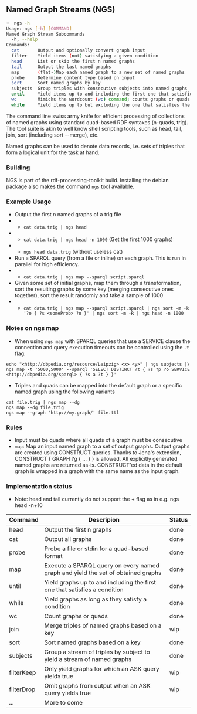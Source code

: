 ## Named Graph Streams (NGS)

```bash
➜  ngs -h
Usage: ngs [-h] [COMMAND]
Named Graph Stream Subcommands
  -h, --help
Commands:
  cat       Output and optionally convert graph input
  filter    Yield items (not) satisfying a given condition
  head      List or skip the first n named graphs
  tail      Output the last named graphs
  map       (flat-)Map each named graph to a new set of named graphs
  probe     Determine content type based on input
  sort      Sort named graphs by key
  subjects  Group triples with consecutive subjects into named graphs
  until     Yield items up to and including the first one that satisfies the condition
  wc        Mimicks the wordcount (wc) command; counts graphs or quads
  while     Yield items up to but excluding the one that satisfies the condition
```


The command line swiss army knife for efficient processing of collections of named graphs using standard quad-based RDF syntaxes (n-quads, trig).
The tool suite is akin to well know shell scripting tools, such as head, tail, join, sort (including sort --merge), etc.

Named graphs can be used to denote data records, i.e. sets of triples that form a logical unit for the task at hand.

### Building
NGS is part of the rdf-processing-toolkit build. Installing the debian package also makes the command `ngs` tool available.


### Example Usage

* Output the first n named graphs of a trig file
* * `cat data.trig | ngs head`
* * `cat data.trig | ngs head -n 1000` (Get the first 1000 graphs)
* * `ngs head data.trig` (without useless cat)
* Run a SPARQL query (from a file or inline) on each graph. This is run in parallel for high efficiency.
* * `cat data.trig | ngs map --sparql script.sparql`
* Given some set of initial graphs, map them through a transformation, sort the resulting graphs by some key (merging consecutive ones together), sort the result randomly and take a sample of 1000
* * `cat data.trig | ngs map --sparql script.sparql | ngs sort -m -k '?o { ?s <someProb> ?o }' | ngs sort -m -R | ngs head -n 1000`


### Notes on ngs map

* When using `ngs map` with SPARQL queries that use a SERVICE clause the connection and query execution timeouts can be controlled using the `-t` flag:
```
echo "<http://dbpedia.org/resource/Leipzig> <x> <y>" | ngs subjects |\
ngs map -t '5000,5000' --sparql 'SELECT DISTINCT ?t { ?s ?p ?o SERVICE <http://dbpedia.org/sparql> { ?s a ?t } }'
```
* Triples and quads can be mapped into the default graph or a specific named graph using the following variants
```
cat file.trig | ngs map --dg
ngs map --dg file.trig
ngs map --graph 'http://my.graph/' file.ttl
```

### Rules

* Input must be quads where all quads of a graph must be consecutive
* `map`: Map an input named graph to a set of output graphs. Output graphs are created using CONSTRUCT queries. Thanks to Jena's extension, CONSTRUCT { GRAPH ?g { ... } } is allowed. All explicitly generated named graphs are returned as-is. CONSTRUCT'ed data in the default graph is wrapped in a graph with the same name as the input graph.



### Implementation status
* Note: head and tail currently do not support the + flag as in e.g. ngs head -n+10

| Command    | Descripion                                                                       | Status |
|------------|----------------------------------------------------------------------------------|--------|
| head       | Output the first n graphs                                                        | done   |
| cat        | Output all graphs                                                                | done   |
| probe      | Probe a file or stdin for a quad-based format                                    | done   |
| map        | Execute a SPARQL query on every named graph and yield the set of obtained graphs | done   |
| until      | Yield graphs up to and including the first one that satisfies a condition        | done   |
| while      | Yield graphs as long as they satisfy a condition                                 | done   |
| wc         | Count graphs or quads                                                            | done   |
| join       | Merge triples of named graphs based on a key                                     | wip    |
| sort       | Sort named graphs based on a key                                                 | done   |
| subjects   | Group a stream of triples by subject to yield a stream of named graphs           | done   |
| filterKeep | Only yield graphs for which an ASK query yields true                             | wip    |
| filterDrop | Omit graphs from output when an ASK query yields true                            | wip    |
| ...        | More to come                                                                     |        |


